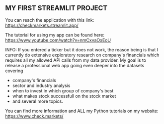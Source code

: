 ## MY FIRST STREAMLIT PROJECT ##

You can reach the application with this link:
https://checkmarkets.streamlit.app/

The tutorial for using my app can be found here:
https://www.youtube.com/watch?v=nmCxvaOxEoU

INFO:
If you entered a ticker but it does not work, the reason being is that I currently do extensive exploratory research on company's financials which requires all my allowed API calls from my data provider.
My goal is to release a professional web app going even deeper into the datasets covering
- company's financials
- sector and industry analysis
- when to invest in which group of company's best
- what makes stock successfull on the stock market
- and several more topics.

You can find more information and ALL my Python tutorials on my website:
https://www.check.markets/
